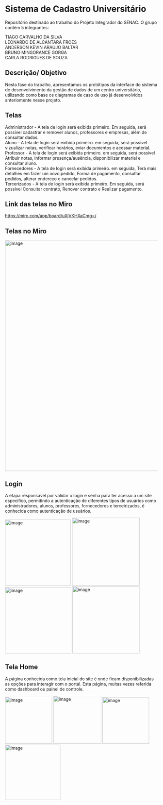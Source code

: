 # Sistema de Cadastro Universitário
Repositório destinado ao trabalho do Projeto Integrador do SENAC. O grupo contém 5 integrantes:

TIAGO CARVALHO DA SILVA <br />
LEONARDO DE ALCANTARA FROES<br />
ANDERSON KEVIN ARAUJO BALTAR<br />
BRUNO MINGORANCE GORGA<br />
CARLA RODRIGUES DE SOUZA<br />

## Descrição/ Objetivo
Nesta fase do trabalho, apresentamos os protótipos da interface do sistema de desenvolvimento da gestão de dados de um centro universitário, utilizando como base os diagramas de caso de uso já desenvolvidos anteriomente nesse projeto.

## Telas
Administrador - A tela de login será exibida primeiro. Em seguida, será possível cadastrar e remover alunos, professores e empresas, além de consultar dados.<br />
Aluno - A tela de login será exibida primeiro. em seguida, será possível vizualizar notas, verificar horários, eviar documentos e acessar material.<br />
Professor - A tela de login será exibida primeiro. em seguida, será possível Atribuir notas, informar presença/ausência, disponibilizar material e consultar aluno. <br />
Fornecedores - A tela de login será exibida primeiro. em seguida, Terá mais detalhes em fazer um novo pedido, Forma de pagamento, consultar pedidos, alterar endereço e cancelar pedidos.<br />
Tercerizados - A tela de login será exibida primeiro. Em seguida, será possível Consultar contrato, Renovar contrato e Realizar pagamento.<br />

## Link das telas no Miro 
https://miro.com/app/board/uXjVKHXaCmg=/

## Telas no Miro
<img width="761" alt="image" src="https://github.com/Tiago0carvalho/Projeto-integrador/assets/130933737/a2630565-717b-4fd8-9bf5-2d479d9bb544"><br />

## Login
A etapa responsável por validar o login e senha para ter acesso a um site específico, permitindo a autenticação de diferentes tipos de usuários como administradores, alunos, professores, fornecedores e terceirizados, é conhecida como autenticação de usuários.<br />

<img width="217" alt="image" src="https://github.com/Tiago0carvalho/Projeto-integrador/assets/130933737/20f0b4a5-8444-4688-a857-7d1121b2be4d">
<img width="223" alt="image" src="https://github.com/Tiago0carvalho/Projeto-integrador/assets/130933737/7a8f7532-a0b7-4481-a98d-f83ed2af15ac">
<img width="218" alt="image" src="https://github.com/Tiago0carvalho/Projeto-integrador/assets/130933737/3f216e11-33be-4ed7-ad4e-a385845a636c">
<img width="221" alt="image" src="https://github.com/Tiago0carvalho/Projeto-integrador/assets/130933737/4539cc58-cb21-4366-b95a-9e0c4babf0a0"><br />

## Tela Home 
A página conhecida como tela inicial do site é onde ficam disponibilizadas as opções para interagir com o portal. Esta página, muitas vezes referida como dashboard ou painel de controle. <br />

<img width="155" alt="image" src="https://github.com/Tiago0carvalho/Projeto-integrador/assets/130933737/ff80c6bd-3ce1-40f2-9d1a-52d5f6fc8eab">
<img width="158" alt="image" src="https://github.com/Tiago0carvalho/Projeto-integrador/assets/130933737/d23544be-a4ea-4f3a-bbbd-3a5661e086fc">
<img width="154" alt="image" src="https://github.com/Tiago0carvalho/Projeto-integrador/assets/130933737/3b5e7711-a195-4b1e-8597-70403e2fde97">
<img width="182" alt="image" src="https://github.com/Tiago0carvalho/Projeto-integrador/assets/130933737/d3a147df-aa42-404c-b08f-b067e5ee1e99">











